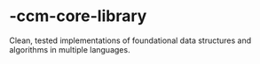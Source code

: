 # -ccm-core-library
Clean, tested implementations of foundational data structures and algorithms in multiple languages.
